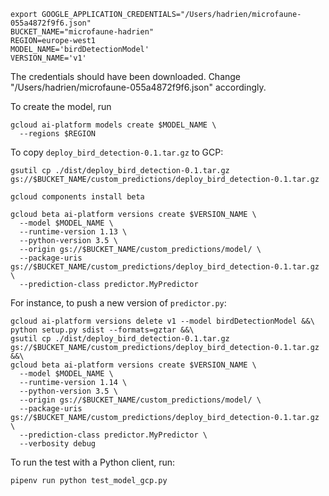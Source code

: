 ```
export GOOGLE_APPLICATION_CREDENTIALS="/Users/hadrien/microfaune-055a4872f9f6.json"
BUCKET_NAME="microfaune-hadrien"
REGION=europe-west1
MODEL_NAME='birdDetectionModel'
VERSION_NAME='v1'
```

The credentials should have been downloaded. Change "/Users/hadrien/microfaune-055a4872f9f6.json" accordingly.

To create the model, run

```
gcloud ai-platform models create $MODEL_NAME \
  --regions $REGION
```

To copy `deploy_bird_detection-0.1.tar.gz` to GCP:

```
gsutil cp ./dist/deploy_bird_detection-0.1.tar.gz gs://$BUCKET_NAME/custom_predictions/deploy_bird_detection-0.1.tar.gz
```

```
gcloud components install beta

gcloud beta ai-platform versions create $VERSION_NAME \
  --model $MODEL_NAME \
  --runtime-version 1.13 \
  --python-version 3.5 \
  --origin gs://$BUCKET_NAME/custom_predictions/model/ \
  --package-uris gs://$BUCKET_NAME/custom_predictions/deploy_bird_detection-0.1.tar.gz \
  --prediction-class predictor.MyPredictor
```


For instance, to push a new version of `predictor.py`:

```
gcloud ai-platform versions delete v1 --model birdDetectionModel &&\
python setup.py sdist --formats=gztar &&\
gsutil cp ./dist/deploy_bird_detection-0.1.tar.gz gs://$BUCKET_NAME/custom_predictions/deploy_bird_detection-0.1.tar.gz &&\
gcloud beta ai-platform versions create $VERSION_NAME \
  --model $MODEL_NAME \
  --runtime-version 1.14 \
  --python-version 3.5 \
  --origin gs://$BUCKET_NAME/custom_predictions/model/ \
  --package-uris gs://$BUCKET_NAME/custom_predictions/deploy_bird_detection-0.1.tar.gz \
  --prediction-class predictor.MyPredictor \
  --verbosity debug
```

To run the test with a Python client, run:

```
pipenv run python test_model_gcp.py
```

